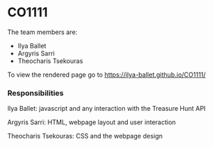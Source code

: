 # CO1111

The team members are:
- Ilya Ballet
- Argyris Sarri
- Theocharis Tsekouras

To view the rendered page go to
https://ilya-ballet.github.io/CO1111/

### Responsibilities

Ilya Ballet: javascript and any interaction with the Treasure Hunt API

Argyris Sarri: HTML, webpage layout and user interaction

Theocharis Tsekouras: CSS and the webpage design